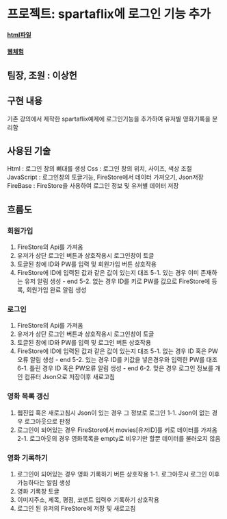 # 프로젝트: spartaflix에 로그인 기능 추가

#### [html파일](https://github.com/j0462/Web/blob/main/index.html)
#### [웹체험](https://j0462.github.io/Web-html)

## 팀장, 조원 : 이상헌

## 구현 내용

기존 강의에서 제작한 spartaflix예제에
로그인기능을 추가하여 유저별 영화기록을 분리함 


## 사용된 기술

Html : 로그인 창의 뼈대를 생성
Css : 로그인 창의 위치, 사이즈, 색상 조절
JavaScript : 로그인창의 토글기능, FireStore에서 데이터 가져오기, Json저장
FireBase : FireStore을 사용하여 로그인 정보 및 유저별 데이터 저장 


## 흐름도

### 회원가입
1. FireStore의 Api를 가져옴
2. 유저가 상단 로그인 버튼과 상호작용시 로그인창이 토글
3. 토글된 창에 ID와 PW를 입력 및 회원가입 버튼 상호작용
4. FireStore에 ID에 입력된 값과 같은 값이 있는지 대조
5-1. 있는 경우 이미 존재하는 유저 알림 생성 - end
5-2. 없는 경우 ID를 키로 PW를 값으로 FireStore에 등록, 회원가입 완료 알림 생성


### 로그인
1. FireStore의 Api를 가져옴
2. 유저가 상단 로그인 버튼과 상호작용시 로그인창이 토글
3. 토글된 창에 ID와 PW를 입력 및 로그인 버튼 상호작용
4. FireStore에 ID에 입력된 값과 같은 값이 있는지 대조
5-1. 없는 경우 ID 혹은 PW오류 알림 생성 - end
5-2. 있는 경우 ID를 키값을 넣은경우와 입력한 PW를 대조
  6-1. 틀린 경우 ID 혹은 PW오류 알림 생성 - end
  6-2. 맞은 경우 로그인 정보를 개인 컴퓨터 Json으로 저장이후 새로고침


### 영화 목록 갱신

1. 웹진입 혹은 새로고침시 Json이 있는 경우 그 정보로 로그인
  1-1. Json이 없는 경우 로그아웃으로 판정
2. 로그인이 되어있는 경우 FireStore에서 movies[유저ID]를 키로 데이터를 가져옴
  2-1. 로그아웃의 경우 영화목록을 empty로 비우기만 할뿐 데이터를 불러오지 않음

### 영화 기록하기

1. 로그인이 되어있는 경우 영화 기록하기 버튼 상호작용
  1-1. 로그아웃시 로그인 이후 가능하다는 알림 생성
2. 영화 기록창 토글
3. 이미지주소, 제목, 평점, 코멘트 입력후 기록하기 상호작용
4. 로그인 된 유저의 FireStore에 저장 및 새로고침
